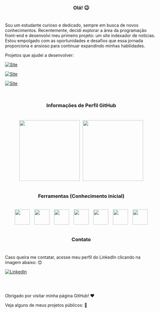 <h3 align='center'> Olá! 😉</h3>

<h1><!--Somente para criação da linha--></h1>

Sou um estudante curioso e dedicado, sempre em busca de novos conhecimentos. Recentemente, decidi explorar a área da programação front-end e desenvolvi meu primeiro projeto: um site indexador de notícias. Estou empolgado com as oportunidades e desafios que essa jornada proporciona e ansioso para continuar expandindo minhas habilidades.

Projetos que ajudei a desenvolver:

[![Site](https://img.shields.io/badge/Grid_da_Notícia-Acesse-gren)](https://github.com/Maurici0M/grid_da_noticia_grupo5_proz?tab=readme-ov-file#-saiba--sobre-o-projeto-) 

[![Site](https://img.shields.io/badge/Carrossel_de_Músicas-Acesse-red)](https://github.com/Maurici0M/ang-carrossel-de-musicas?tab=readme-ov-file#bem-vindos-ao-carrossel-de-m%C3%BAsicas-20) 

[![Site](https://img.shields.io/badge/API_Java-Acesse-yellow)](https://github.com/Maurici0M/cardinalidade?tab=readme-ov-file#desafio-api-rest) 

<br>

<h3 align='center'>Informações de Perfil GitHub</h3>

<h1><!--Somente para criação da linha--></h1>

<div align='center' style='display: flex; text-align: center; justify-content: center; align-itens: center; gap: 2%' >

<img src='https://github-readme-stats.vercel.app/api?username=Maurici0M&show_icons=true&theme=tokyonight' style='height: 200px'>

<img src= 'https://github-readme-stats.vercel.app/api/top-langs/?username=Maurici0M&theme=blue-green' style='height: 200px'>

</div>

<br>

<h3 align='center'>Ferramentas (Conhecimento inicial)</h3>
<br>

<div align='center' style='display:flex; justify-content: center; gap: 3%'>
<!-- https://devicon.dev/?form=MG0AV3 link do site com os ícones utilizados!-->
<img src="https://cdn.jsdelivr.net/gh/devicons/devicon/icons/java/java-original-wordmark.svg" style='height: 50px' />
<img src="https://cdn.jsdelivr.net/gh/devicons/devicon/icons/vscode/vscode-original-wordmark.svg" style='height: 50px'/>
<img src="https://cdn.jsdelivr.net/gh/devicons/devicon/icons/html5/html5-plain-wordmark.svg" style='height: 50px' />
<img src="https://cdn.jsdelivr.net/gh/devicons/devicon/icons/css3/css3-plain-wordmark.svg" style='height: 50px' />
<img src="https://cdn.jsdelivr.net/gh/devicons/devicon/icons/git/git-plain-wordmark.svg" style='height: 50px'/>
<img src="https://cdn.jsdelivr.net/gh/devicons/devicon/icons/javascript/javascript-plain.svg" style='height: 50px'/>
<img src="https://cdn.jsdelivr.net/gh/devicons/devicon/icons/angular/angular-original.svg" style='height: 50px' />

</div>

<br>

<h3 align='center'>Contato</h3>
<h1><!--Somente para criação da linha--></h1>

<p>Caso queira me contatar, acesse meu perfil do LinkedIn clicando na imagem abaixo: 😊</p> 

<div align='initial'>

  [![LinkedIn](https://img.shields.io/badge/LinkedIn-0077B5?style=for-the-badge&logo=linkedin&logoColor=white)](https://www.linkedin.com/in/mauricio-marques-costa-994b25210/)

</div>

<br>
<br>

<p>Obrigado por visitar minha página GitHub! ❤️</p>

<p>Veja alguns de meus projetos públicos: 📂</p>
